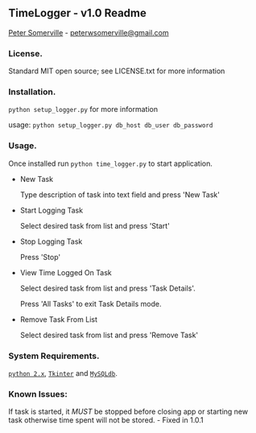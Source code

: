 ## TimeLogger - v1.0 Readme
[Peter Somerville](http://www.pedros-stuffs.com) - peterwsomerville@gmail.com

### License.
Standard MIT open source; see LICENSE.txt for more information

### Installation.
`python setup_logger.py` for more information

usage: `python setup_logger.py db_host db_user db_password`

### Usage.
Once installed run `python time_logger.py` to start application.
- New Task

    Type description of task into text field and press 'New Task'
- Start Logging Task

    Select desired task from list and press 'Start'
- Stop Logging Task

    Press 'Stop'
- View Time Logged On Task

    Select desired task from list and press 'Task Details'. 

    Press 'All Tasks' to exit Task Details mode.
- Remove Task From List

    Select desired task from list and press 'Remove Task'

### System Requirements.
[`python 2.x`](http://www.python.org), [`Tkinter`](https://wiki.python.org/moin/TkInter) and [`MySQLdb`](http://mysql-python.sourceforge.net/).


### Known Issues:
If task is started, it *MUST* be stopped before closing app or starting
new task otherwise time spent will not be stored. - Fixed in 1.0.1